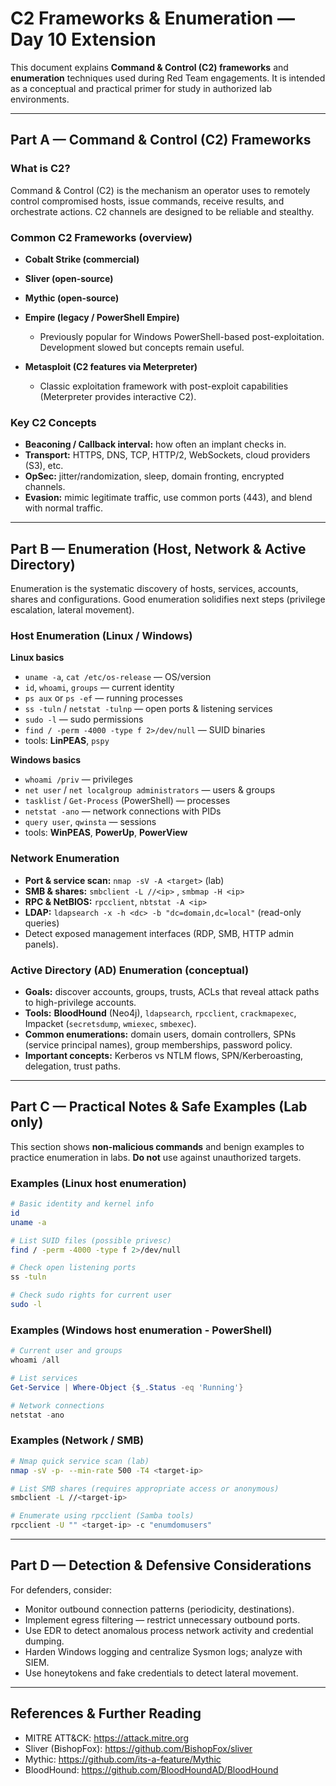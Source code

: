 # C2 Frameworks & Enumeration — Day 10 Extension

This document explains **Command & Control (C2) frameworks** and **enumeration** techniques used during Red Team engagements. It is intended as a conceptual and practical primer for study in authorized lab environments.

---

## Part A — Command & Control (C2) Frameworks

### What is C2?
Command & Control (C2) is the mechanism an operator uses to remotely control compromised hosts, issue commands, receive results, and orchestrate actions. C2 channels are designed to be reliable and stealthy.

### Common C2 Frameworks (overview)
- **Cobalt Strike (commercial)**  

- **Sliver (open-source)**  

- **Mythic (open-source)**  

- **Empire (legacy / PowerShell Empire)**  
  - Previously popular for Windows PowerShell-based post-exploitation. Development slowed but concepts remain useful.

- **Metasploit (C2 features via Meterpreter)**  
  - Classic exploitation framework with post-exploit capabilities (Meterpreter provides interactive C2).

### Key C2 Concepts
- **Beaconing / Callback interval:** how often an implant checks in.  
- **Transport:** HTTPS, DNS, TCP, HTTP/2, WebSockets, cloud providers (S3), etc.  
- **OpSec:** jitter/randomization, sleep, domain fronting, encrypted channels.  
- **Evasion:** mimic legitimate traffic, use common ports (443), and blend with normal traffic.

---

## Part B — Enumeration (Host, Network & Active Directory)

Enumeration is the systematic discovery of hosts, services, accounts, shares and configurations. Good enumeration solidifies next steps (privilege escalation, lateral movement).

### Host Enumeration (Linux / Windows)
**Linux basics**
- `uname -a`, `cat /etc/os-release` — OS/version  
- `id`, `whoami`, `groups` — current identity  
- `ps aux` or `ps -ef` — running processes  
- `ss -tuln` / `netstat -tulnp` — open ports & listening services  
- `sudo -l` — sudo permissions  
- `find / -perm -4000 -type f 2>/dev/null` — SUID binaries  
- tools: **LinPEAS**, `pspy`

**Windows basics**
- `whoami /priv` — privileges  
- `net user` / `net localgroup administrators` — users & groups  
- `tasklist` / `Get-Process` (PowerShell) — processes  
- `netstat -ano` — network connections with PIDs  
- `query user`, `qwinsta` — sessions  
- tools: **WinPEAS**, **PowerUp**, **PowerView**

### Network Enumeration
- **Port & service scan:** `nmap -sV -A <target>` (lab)  
- **SMB & shares:** `smbclient -L //<ip>` , `smbmap -H <ip>`  
- **RPC & NetBIOS:** `rpcclient`, `nbtstat -A <ip>`  
- **LDAP:** `ldapsearch -x -h <dc> -b "dc=domain,dc=local"` (read-only queries)  
- Detect exposed management interfaces (RDP, SMB, HTTP admin panels).

### Active Directory (AD) Enumeration (conceptual)
- **Goals:** discover accounts, groups, trusts, ACLs that reveal attack paths to high-privilege accounts.  
- **Tools:** **BloodHound** (Neo4j), `ldapsearch`, `rpcclient`, `crackmapexec`, Impacket (`secretsdump`, `wmiexec`, `smbexec`).  
- **Common enumerations:** domain users, domain controllers, SPNs (service principal names), group memberships, password policy.  
- **Important concepts:** Kerberos vs NTLM flows, SPN/Kerberoasting, delegation, trust paths.

---

## Part C — Practical Notes & Safe Examples (Lab only)
This section shows **non-malicious commands** and benign examples to practice enumeration in labs. **Do not** use against unauthorized targets.

### Examples (Linux host enumeration)
```bash
# Basic identity and kernel info
id
uname -a

# List SUID files (possible privesc)
find / -perm -4000 -type f 2>/dev/null

# Check open listening ports
ss -tuln

# Check sudo rights for current user
sudo -l
```

### Examples (Windows host enumeration - PowerShell)
```powershell
# Current user and groups
whoami /all

# List services
Get-Service | Where-Object {$_.Status -eq 'Running'}

# Network connections
netstat -ano
```

### Examples (Network / SMB)
```bash
# Nmap quick service scan (lab)
nmap -sV -p- --min-rate 500 -T4 <target-ip>

# List SMB shares (requires appropriate access or anonymous)
smbclient -L //<target-ip>

# Enumerate using rpcclient (Samba tools)
rpcclient -U "" <target-ip> -c "enumdomusers"
```

---

## Part D — Detection & Defensive Considerations
For defenders, consider:
- Monitor outbound connection patterns (periodicity, destinations).  
- Implement egress filtering — restrict unnecessary outbound ports.  
- Use EDR to detect anomalous process network activity and credential dumping.  
- Harden Windows logging and centralize Sysmon logs; analyze with SIEM.  
- Use honeytokens and fake credentials to detect lateral movement.

---


## References & Further Reading
- MITRE ATT&CK: https://attack.mitre.org  
- Sliver (BishopFox): https://github.com/BishopFox/sliver  
- Mythic: https://github.com/its-a-feature/Mythic  
- BloodHound: https://github.com/BloodHoundAD/BloodHound
